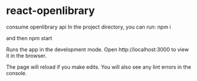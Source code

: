 # react-openlibrary
consume openlibrary api
In the project directory, you can run:
npm i

and then
npm start

Runs the app in the development mode.
Open http://localhost:3000 to view it in the browser.

The page will reload if you make edits.
You will also see any lint errors in the console.
